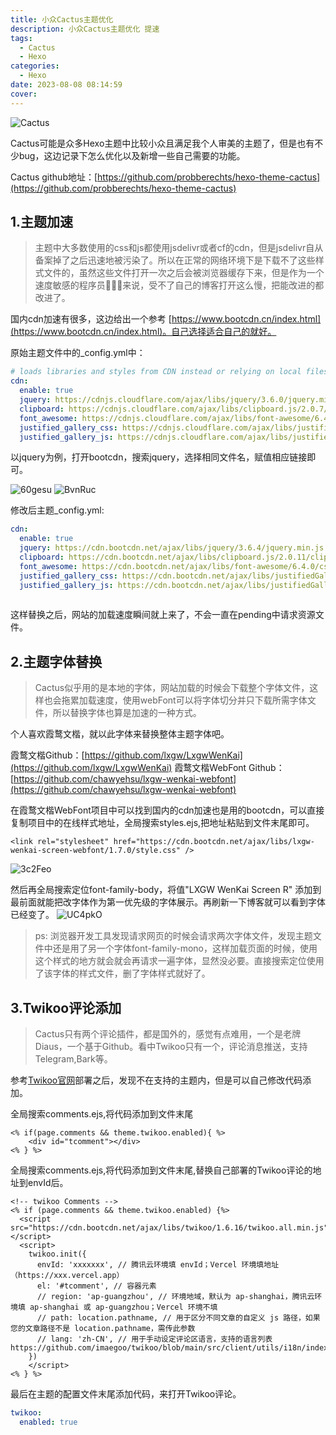 ```yaml
---
title: 小众Cactus主题优化
description: 小众Cactus主题优化 提速
tags:
  - Cactus
  - Hexo
categories:
  - Hexo
date: 2023-08-08 08:14:59
cover: 
---
```

![Cactus](https://static.laoz.org/NdlXUE.webp)

Cactus可能是众多Hexo主题中比较小众且满足我个人审美的主题了，但是也有不少bug，这边记录下怎么优化以及新增一些自己需要的功能。

Cactus github地址：[https://github.com/probberechts/hexo-theme-cactus](https://github.com/probberechts/hexo-theme-cactus)

## 1.主题加速
>
> 主题中大多数使用的css和js都使用jsdelivr或者cf的cdn，但是jsdelivr自从备案掉了之后迅速地被污染了。所以在正常的网络环境下是下载不了这些样式文件的，虽然这些文件打开一次之后会被浏览器缓存下来，但是作为一个速度敏感的程序员👨🏻‍💻来说，受不了自己的博客打开这么慢，把能改进的都改进了。

国内cdn加速有很多，这边给出一个参考 [https://www.bootcdn.cn/index.html](https://www.bootcdn.cn/index.html)。自己选择适合自己的就好。

原始主题文件中的_config.yml中：

```yaml
# loads libraries and styles from CDN instead or relying on local files
cdn:
  enable: true
  jquery: https://cdnjs.cloudflare.com/ajax/libs/jquery/3.6.0/jquery.min.js
  clipboard: https://cdnjs.cloudflare.com/ajax/libs/clipboard.js/2.0.7/clipboard.min.js
  font_awesome: https://cdnjs.cloudflare.com/ajax/libs/font-awesome/6.4.0/css/all.min.css
  justified_gallery_css: https://cdnjs.cloudflare.com/ajax/libs/justifiedGallery/3.8.1/css/justifiedGallery.min.css
  justified_gallery_js: https://cdnjs.cloudflare.com/ajax/libs/justifiedGallery/3.8.1/js/jquery.justifiedGallery.min.js
```

以jquery为例，打开bootcdn，搜索jquery，选择相同文件名，赋值相应链接即可。

![60gesu](https://static.laoz.org/60gesu.webp)
![BvnRuc](https://static.laoz.org/BvnRuc.webp)

修改后主题_config.yml:

```yaml
cdn:
  enable: true
  jquery: https://cdn.bootcdn.net/ajax/libs/jquery/3.6.4/jquery.min.js
  clipboard: https://cdn.bootcdn.net/ajax/libs/clipboard.js/2.0.11/clipboard.min.js
  font_awesome: https://cdn.bootcdn.net/ajax/libs/font-awesome/6.4.0/css/all.min.css
  justified_gallery_css: https://cdn.bootcdn.net/ajax/libs/justifiedGallery/3.8.1/css/justifiedGallery.min.css
  justified_gallery_js: https://cdn.bootcdn.net/ajax/libs/justifiedGallery/3.8.1/js/jquery.justifiedGallery.min.js
 
```

这样替换之后，网站的加载速度瞬间就上来了，不会一直在pending中请求资源文件。

## 2.主题字体替换
>
> Cactus似乎用的是本地的字体，网站加载的时候会下载整个字体文件，这样也会拖累加载速度，使用webFont可以将字体切分并只下载所需字体文件，所以替换字体也算是加速的一种方式。

个人喜欢霞鹜文楷，就以此字体来替换整体主题字体吧。

霞鹜文楷Github：[https://github.com/lxgw/LxgwWenKai](https://github.com/lxgw/LxgwWenKai)
霞鹜文楷WebFont Github：[https://github.com/chawyehsu/lxgw-wenkai-webfont](https://github.com/chawyehsu/lxgw-wenkai-webfont)

在霞鹜文楷WebFont项目中可以找到国内的cdn加速也是用的bootcdn，可以直接复制项目中的在线样式地址，全局搜索styles.ejs,把地址粘贴到文件末尾即可。

```text
<link rel="stylesheet" href="https://cdn.bootcdn.net/ajax/libs/lxgw-wenkai-screen-webfont/1.7.0/style.css" />

```

![3c2Feo](https://static.laoz.org/3c2Feo.webp)

然后再全局搜索定位font-family-body，将值"LXGW WenKai Screen R" 添加到最前面就能把改字体作为第一优先级的字体展示。再刷新一下博客就可以看到字体已经变了。
![UC4pkO](https://static.laoz.org/UC4pkO.webp)

> ps: 浏览器开发工具发现请求网页的时候会请求两次字体文件，发现主题文件中还是用了另一个字体font-family-mono，这样加载页面的时候，使用这个样式的地方就会就会再请求一遍字体，显然没必要。直接搜索定位使用了该字体的样式文件，删了字体样式就好了。

## 3.Twikoo评论添加
>
> Cactus只有两个评论插件，都是国外的，感觉有点难用，一个是老牌Diaus，一个基于Github。看中Twikoo只有一个，评论消息推送，支持Telegram,Bark等。

参考[Twikoo官网](https://twikoo.js.org/)部署之后，发现不在支持的主题内，但是可以自己修改代码添加。

全局搜索comments.ejs,将代码添加到文件末尾

```ejs
<% if(page.comments && theme.twikoo.enabled){ %>
    <div id="tcomment"></div>
<% } %>

```

全局搜索comments.ejs,将代码添加到文件末尾,替换自己部署的Twikoo评论的地址到envId后。

```ejs
<!-- twikoo Comments -->
<% if (page.comments && theme.twikoo.enabled) {%>
  <script src="https://cdn.bootcdn.net/ajax/libs/twikoo/1.6.16/twikoo.all.min.js"></script>
  <script>
    twikoo.init({
      envId: 'xxxxxxx', // 腾讯云环境填 envId；Vercel 环境填地址（https://xxx.vercel.app）
      el: '#tcomment', // 容器元素
      // region: 'ap-guangzhou', // 环境地域，默认为 ap-shanghai，腾讯云环境填 ap-shanghai 或 ap-guangzhou；Vercel 环境不填
      // path: location.pathname, // 用于区分不同文章的自定义 js 路径，如果您的文章路径不是 location.pathname，需传此参数
      // lang: 'zh-CN', // 用于手动设定评论区语言，支持的语言列表 https://github.com/imaegoo/twikoo/blob/main/src/client/utils/i18n/index.js
    })
    </script>
<% } %>
```

最后在主题的配置文件末尾添加代码，来打开Twikoo评论。

```yaml
twikoo:
  enabled: true
```
